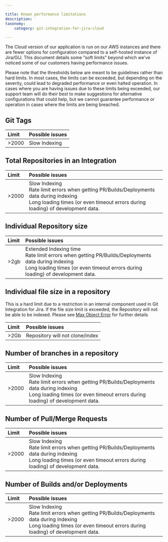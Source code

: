 ```yaml
---

title: Known performance limitations
description:
taxonomy:
    category: git-integration-for-jira-cloud

---
```

The Cloud version of our application is run on our AWS instances and there are fewer options for configuration compared to a self-hosted instance of Jira/GIJ. This document details some “soft limits” beyond which we’ve noticed some of our customers having performance issues. 

<div class="bbb-callout bbb--alert">
    <div class="irow">
    <div class="ilogobox">
        <span class="logoimg"></span>
    </div>
    <div class="imsgbox">
        Please note that the thresholds below are meant to be guidelines rather than hard limits. In most cases, the limits can be exceeded, but depending on the severity, could lead to degraded performance or even halted operation. In cases where you are having issues due to these limits being exceeded, our support team will do their best to make suggestions for alternative configurations that could help, but we cannot guarantee performance or operation in cases where the limits are being breached.
    </div>
    </div>
</div>

## Git Tags

| Limit | Possible issues |
| :--- | :--- |
| \>2000 | Slow Indexing |

## Total Repositories in an Integration

| Limit | Possible issues |
| :--- | :--- |
| \>2000 | Slow Indexing <br> Rate limit errors when getting PR/Builds/Deployments data during indexing <br> Long loading times (or even timeout errors during loading) of development data. |

## Individual Repository size

| Limit | Possible issues |
| :--- | :--- |
| \>2gb | Extended Indexing time <br> Rate limit errors when getting PR/Builds/Deployments data during indexing <br> Long loading times (or even timeout errors during loading) of development data. |

## Individual file size in a repository
This is a hard limit due to a restriction in an internal component used in Git Integration for Jira. If the file size limit is exceeded, the Repository will not be able to be indexed. Please see [Max Object Error](/git-integration-for-jira-cloud/error-while-reindexing-java-heap-space-object-too-large-rejecting-the-pack-gij-cloud) for further details

| Limit | Possible issues |
| :--- | :--- |
| \>2Gb | Repository will not clone/index |

## Number of branches in a repository

| Limit | Possible issues |
| :--- | :--- |
| \>2000 | Slow Indexing <br> Rate limit errors when getting PR/Builds/Deployments data during indexing <br> Long loading times (or even timeout errors during loading) of development data. |

## Number of Pull/Merge Requests

| Limit | Possible issues |
| :--- | :--- |
| \>2000 | Slow Indexing <br> Rate limit errors when getting PR/Builds/Deployments data during indexing <br> Long loading times (or even timeout errors during loading) of development data. |

## Number of Builds and/or Deployments

| Limit | Possible issues |
| :--- | :--- |
| \>2000 | Slow Indexing <br> Rate limit errors when getting PR/Builds/Deployments data during indexing <br> Long loading times (or even timeout errors during loading) of development data. |


